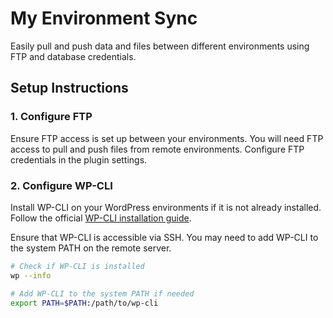 # My Environment Sync

Easily pull and push data and files between different environments using FTP and database credentials.

## Setup Instructions

### 1. Configure FTP

Ensure FTP access is set up between your environments. You will need FTP access to pull and push files from remote environments. Configure FTP credentials in the plugin settings.

### 2. Configure WP-CLI

Install WP-CLI on your WordPress environments if it is not already installed. Follow the official [WP-CLI installation guide](https://wp-cli.org/#installing).

Ensure that WP-CLI is accessible via SSH. You may need to add WP-CLI to the system PATH on the remote server.

```bash
# Check if WP-CLI is installed
wp --info

# Add WP-CLI to the system PATH if needed
export PATH=$PATH:/path/to/wp-cli

